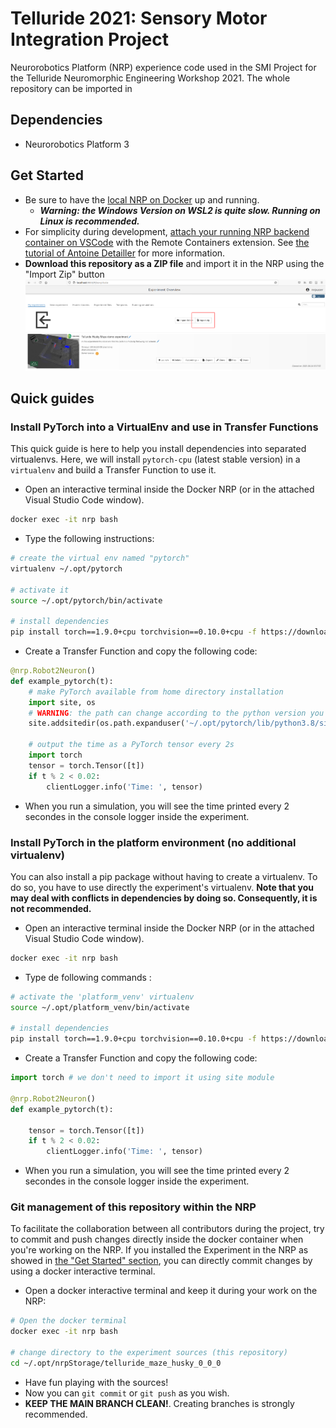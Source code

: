 # Telluride 2021: Sensory Motor Integration Project
Neurorobotics Platform (NRP) experience code used in the SMI Project for the Telluride Neuromorphic Engineering Workshop 2021. The whole repository can be imported in

## Dependencies
- Neurorobotics Platform 3

## Get Started
- Be sure to have the [local NRP on Docker](https://neurorobotics.net/local_install.html) up and running.
    - ***Warning: the Windows Version on WSL2 is quite slow. Running on Linux is recommended.***
- For simplicity during development, [attach your running NRP backend container on VSCode](https://marketplace.visualstudio.com/items?itemName=ms-vscode-remote.remote-containers) with the Remote Containers extension. See [the tutorial of Antoine Detailler](https://www.youtube.com/watch?v=II2lpieBYe4&list=PLG-iqBTOyCO7pMslHsrsOm1qgvtdOwx0f&index=7) for more information.
- **Download this repository as a ZIP file** and import it in the NRP using the "Import Zip" button
![Import_ZIp](./Import_Zip.png) 


## Quick guides

### Install PyTorch into a VirtualEnv and use in Transfer Functions
This quick guide is here to help you install dependencies into separated virtualenvs. Here, we will install `pytorch-cpu` (latest stable version) in a `virtualenv` and build a Transfer Function to use it.

- Open an interactive terminal inside the Docker NRP (or in the attached Visual Studio Code window).
```bash
docker exec -it nrp bash
```
- Type the following instructions:
```bash
# create the virtual env named "pytorch" 
virtualenv ~/.opt/pytorch

# activate it
source ~/.opt/pytorch/bin/activate

# install dependencies
pip install torch==1.9.0+cpu torchvision==0.10.0+cpu -f https://download.pytorch.org/whl/torch_stable.html
```
- Create a Transfer Function and copy the following code:
```python
@nrp.Robot2Neuron()
def example_pytorch(t):
    # make PyTorch available from home directory installation
    import site, os
    # WARNING: the path can change according to the python version you chose when initializing the virtualenv
    site.addsitedir(os.path.expanduser('~/.opt/pytorch/lib/python3.8/site-packages'))
    
    # output the time as a PyTorch tensor every 2s
    import torch
    tensor = torch.Tensor([t])
    if t % 2 < 0.02:
        clientLogger.info('Time: ', tensor)
```
- When you run a simulation, you will see the time printed every 2 secondes in the console logger inside the experiment.

### Install PyTorch in the platform environment (no additional virtualenv)
You can also install a pip package without having to create a virtualenv. To do so, you have to use directly the experiment's virtualenv. **Note that you may deal with conflicts in dependencies by doing so. Consequently, it is not recommended.**

- Open an interactive terminal inside the Docker NRP (or in the attached Visual Studio Code window).
```bash
docker exec -it nrp bash
```
- Type de following commands :
```bash
# activate the 'platform_venv' virtualenv
source ~/.opt/platform_venv/bin/activate

# install dependencies
pip install torch==1.9.0+cpu torchvision==0.10.0+cpu -f https://download.pytorch.org/whl/torch_stable.html
```
- Create a Transfer Function and copy the following code:
```python
import torch # we don't need to import it using site module

@nrp.Robot2Neuron()
def example_pytorch(t):
    
    tensor = torch.Tensor([t])
    if t % 2 < 0.02:
        clientLogger.info('Time: ', tensor)
```
- When you run a simulation, you will see the time printed every 2 secondes in the console logger inside the experiment.

### Git management of this repository within the NRP
To facilitate the collaboration between all contributors during the project, try to commit and push changes directly inside the docker container when you're working on the NRP. If you installed the Experiment in the NRP as showed in [the "Get Started" section](#get-started), you can directly commit changes by using a docker interactive terminal.

- Open a docker interactive terminal and keep it during your work on the NRP:
```bash
# Open the docker terminal
docker exec -it nrp bash

# change directory to the experiment sources (this repository)
cd ~/.opt/nrpStorage/telluride_maze_husky_0_0_0
```
- Have fun playing with the sources!
- Now you can `git commit` or `git push` as you wish.
- **KEEP THE MAIN BRANCH CLEAN!**. Creating branches is strongly recommended.